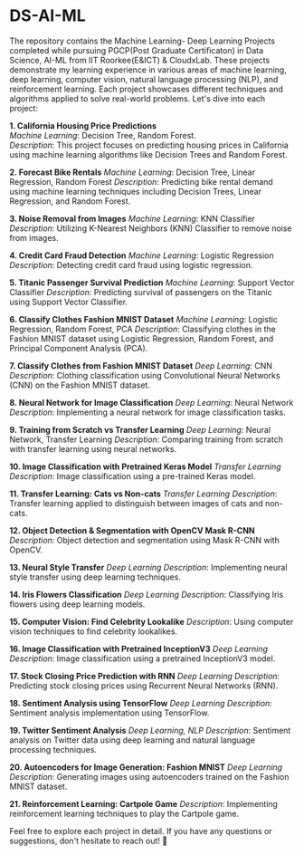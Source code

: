 # DS-AI-ML
The repository contains the Machine Learning- Deep Learning Projects completed while pursuing PGCP(Post Graduate Certificaton) in Data Science, AI-ML from IIT Roorkee(E&ICT) & CloudxLab. These projects demonstrate my learning experience in various areas of machine learning, deep learning, computer vision, natural language processing (NLP), and reinforcement learning. Each project showcases different techniques and algorithms applied to solve real-world problems. Let's dive into each project:

**1. California Housing Price Predictions**  
*Machine Learning*: Decision Tree, Random Forest.  
*Description*: This project focuses on predicting housing prices in California using machine learning algorithms like Decision Trees and Random Forest.

**2. Forecast Bike Rentals**
*Machine Learning*: Decision Tree, Linear Regression, Random Forest
*Description*: Predicting bike rental demand using machine learning techniques including Decision Trees, Linear Regression, and Random Forest.

**3. Noise Removal from Images**
*Machine Learning*: KNN Classifier
*Description*: Utilizing K-Nearest Neighbors (KNN) Classifier to remove noise from images.

**4. Credit Card Fraud Detection**
*Machine Learning*: Logistic Regression
*Description*: Detecting credit card fraud using logistic regression.

**5. Titanic Passenger Survival Prediction**
*Machine Learning*: Support Vector Classifier
*Description*: Predicting survival of passengers on the Titanic using Support Vector Classifier.

**6. Classify Clothes Fashion MNIST Dataset**
*Machine Learning*: Logistic Regression, Random Forest, PCA
*Description*: Classifying clothes in the Fashion MNIST dataset using Logistic Regression, Random Forest, and Principal Component Analysis (PCA).

**7. Classify Clothes from Fashion MNIST Dataset**
*Deep Learning*: CNN
*Description*: Clothing classification using Convolutional Neural Networks (CNN) on the Fashion MNIST dataset.

**8. Neural Network for Image Classification**
*Deep Learning*: Neural Network
*Description*: Implementing a neural network for image classification tasks.

**9. Training from Scratch vs Transfer Learning**
*Deep Learning*: Neural Network, Transfer Learning
*Description*: Comparing training from scratch with transfer learning using neural networks.

**10. Image Classification with Pretrained Keras Model**
*Transfer Learning*
*Description*: Image classification using a pre-trained Keras model.

**11. Transfer Learning: Cats vs Non-cats**
*Transfer Learning*
*Description*: Transfer learning applied to distinguish between images of cats and non-cats.

**12. Object Detection & Segmentation with OpenCV Mask R-CNN**
*Description*: Object detection and segmentation using Mask R-CNN with OpenCV.

**13. Neural Style Transfer**
*Deep Learning*
*Description*: Implementing neural style transfer using deep learning techniques.

**14. Iris Flowers Classification**
*Deep Learning*
*Description*: Classifying Iris flowers using deep learning models.

**15. Computer Vision: Find Celebrity Lookalike**
*Description*: Using computer vision techniques to find celebrity lookalikes.

**16. Image Classification with Pretrained InceptionV3**
*Deep Learning*
*Description*: Image classification using a pretrained InceptionV3 model.

**17. Stock Closing Price Prediction with RNN**
*Deep Learning*
*Description*: Predicting stock closing prices using Recurrent Neural Networks (RNN).

**18. Sentiment Analysis using TensorFlow**
*Deep Learning*
*Description*: Sentiment analysis implementation using TensorFlow.

**19. Twitter Sentiment Analysis**
*Deep Learning, NLP*
*Description*: Sentiment analysis on Twitter data using deep learning and natural language processing techniques.

**20. Autoencoders for Image Generation: Fashion MNIST**
*Deep Learning*
*Description*: Generating images using autoencoders trained on the Fashion MNIST dataset.

**21. Reinforcement Learning: Cartpole Game**
*Description*: Implementing reinforcement learning techniques to play the Cartpole game.

Feel free to explore each project in detail. If you have any questions or suggestions, don't hesitate to reach out! 🚀






